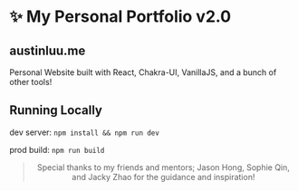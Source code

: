 
# ✨ My Personal Portfolio v2.0
## austinluu.me
Personal Website built with React, Chakra-UI, VanillaJS, and a bunch of other tools!

## Running Locally

dev server:
`npm install && npm run dev`

prod build: `npm run build`

<blockquote align="center">
  Special thanks to my friends and mentors; Jason Hong, Sophie Qin, and Jacky Zhao for the guidance and inspiration!
</blockquote>